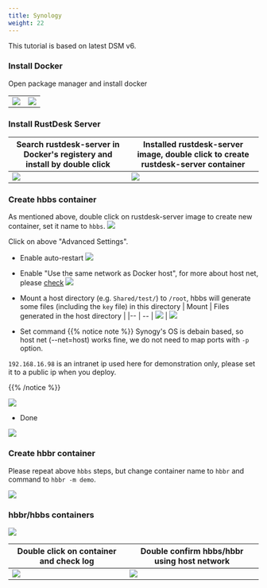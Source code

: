 ```yaml
---
title: Synology
weight: 22
---
```


This tutorial is based on latest DSM v6.

### Install Docker

Open package manager and install docker

|             |                                                   |
| --------------- | -------------------------------------------------------- |
![](/docs/en/self-host/synogy/images/package-manager.png) | ![](/docs/en/self-host/synogy/images/docker.png)


### Install RustDesk Server

| Search rustdesk-server in Docker's registery and install by double click  |   Installed rustdesk-server image, double click to create rustdesk-server container                                    |
| --------------- | -------------------------------------------------------- |
![](/docs/en/self-host/synogy/images/pull-rustdesk-server.png) | ![](/docs/en/self-host/synogy/images/rustdesk-server-installed.png)


### Create hbbs container

As mentioned above, double click on rustdesk-server image to create new container, set it name to `hbbs`.
![](/docs/en/self-host/synogy/images/hbbs.png) 

Click on above "Advanced Settings".

- Enable auto-restart
![](/docs/en/self-host/synogy/images/auto-restart.png) 

- Enable "Use the same network as Docker host", for more about host net, please [check](/docs/en/self-host/install/#net-host)
![](/docs/en/self-host/synogy/images/host-net.png) 

- Mount a host directory (e.g. `Shared/test/`) to `/root`, hbbs will generate some files (including the `key` file) in this directory
| Mount | Files generated in the host directory |
|-- | -- |
![](/docs/en/self-host/synogy/images/mount.png?width=500px) | ![](/docs/en/self-host/synogy/images/mounted-dir.png?width=300px) 

- Set command
{{% notice note %}}
Synogy's OS is debain based, so host net (--net=host) works fine, we do not need to map ports with `-p` option.

`192.168.16.98` is an intranet ip used here for demonstration only, please set it to a public ip when you deploy.

{{% /notice %}}

![](/docs/en/self-host/synogy/images/hbbs-cmd.png?v2) 

- Done
  
![](/docs/en/self-host/synogy/images/hbbs-config.png) 

### Create hbbr container

Please repeat above `hbbs` steps, but change container name to `hbbr` and command to `hbbr -m demo`.

![](/docs/en/self-host/synogy/images/hbbr-config.png) 

### hbbr/hbbs containers

![](/docs/en/self-host/synogy/images/containers.png?width=500px)


| Double click on container and check log | Double confirm hbbs/hbbr using host network |
|-- | -- |
![](/docs/en/self-host/synogy/images/log.png?width=500px) | ![](/docs/en/self-host/synogy/images/network-types.png?width=500px)

